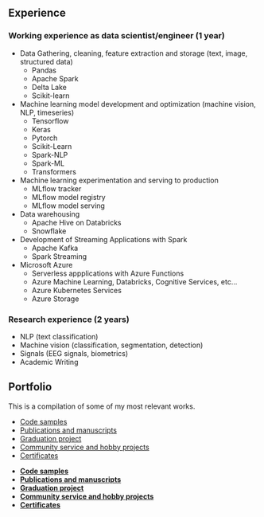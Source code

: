 
## Experience 

### Working experience as data scientist/engineer (1 year)
- Data Gathering, cleaning, feature extraction and storage (text, image, structured data)
    - Pandas
    - Apache Spark
    - Delta Lake
    - Scikit-learn
- Machine learning model development and optimization (machine vision, NLP, timeseries)
    - Tensorflow
    - Keras
    - Pytorch
    - Scikit-Learn
    - Spark-NLP
    - Spark-ML
    - Transformers
- Machine learning experimentation and serving to production
    - MLflow tracker
    - MLflow model registry
    - MLflow model serving
- Data warehousing 
    - Apache Hive on Databricks
    - Snowflake
- Development of Streaming Applications with Spark
    - Apache Kafka
    - Spark Streaming
- Microsoft Azure
    - Serverless appplications with Azure Functions
    - Azure Machine Learning, Databricks, Cognitive Services, etc...
    - Azure Kubernetes Services
    - Azure Storage

### Research experience (2 years)
- NLP (text classification)
- Machine vision (classification, segmentation, detection)
- Signals (EEG signals, biometrics)
- Academic Writing

## Portfolio

This is a compilation of some of my most relevant works. 

- [Code samples](https://github.com/hector6298/my-work-portfolio/tree/gh-pages/portfolio/code%20samples)
- [Publications and manuscripts](https://github.com/hector6298/my-work-portfolio/tree/gh-pages/portfolio/Manuscripts)
- [Graduation project](https://github.com/hector6298/my-work-portfolio/tree/gh-pages/portfolio/Graduation%20Project)
- [Community service and hobby projects](https://github.com/hector6298/my-work-portfolio/tree/gh-pages/portfolio/Projects)
- [Certificates](https://github.com/hector6298/my-work-portfolio/tree/gh-pages/portfolio/certificates)

<ul class="downloads">
    <li><a href="https://github.com/hector6298/my-work-portfolio/tree/gh-pages/portfolio/code%20samples"><strong>Code samples</strong></a></li>
    <li><a href="https://github.com/hector6298/my-work-portfolio/tree/gh-pages/portfolio/Manuscripts"><strong>Publications and manuscripts</strong></a></li>
    <li><a href="https://github.com/hector6298/my-work-portfolio/tree/gh-pages/portfolio/Graduation%20Project"><strong>Graduation project</strong></a></li>
    <li><a href="https://github.com/hector6298/my-work-portfolio/tree/gh-pages/portfolio/Projects"><strong>Community service and hobby projects</strong></a></li>
    <li><a href="https://github.com/hector6298/my-work-portfolio/tree/gh-pages/portfolio/certificates"><strong>Certificates</strong></a></li>
</ul>
